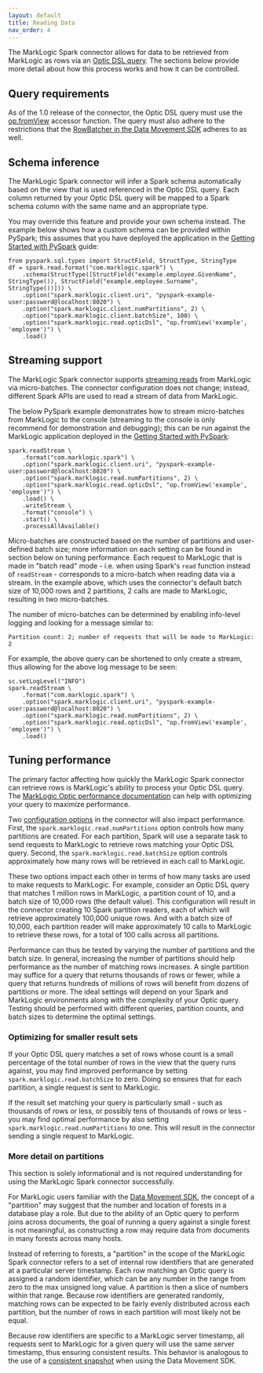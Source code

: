 ```yaml
---
layout: default
title: Reading Data
nav_order: 4
---
```


The MarkLogic Spark connector allows for data to be retrieved from MarkLogic as rows via an 
[Optic DSL query](https://docs.marklogic.com/guide/app-dev/OpticAPI#id_46710). The 
sections below provide more detail about how this process works and how it can be controlled. 

## Query requirements

As of the 1.0 release of the connector, the Optic DSL query must use the 
[op.fromView](https://docs.marklogic.com/op.fromView) accessor function. The query must also adhere to the 
restrictions that the 
[RowBatcher in the Data Movement SDK](https://github.com/marklogic/java-client-api/wiki/Row-Batcher#building-a-plan-for-exporting-the-view)
adheres to as well. 

## Schema inference

The MarkLogic Spark connector will infer a Spark schema automatically based on the view that is used referenced in 
the Optic DSL query. Each column returned by your Optic DSL query will be mapped to a Spark schema column with the 
same name and an appropriate type. 

You may override this feature and provide your own schema instead. The example below shows how a custom schema can 
be provided within PySpark; this assumes that you have deployed the application in the 
[Getting Started with PySpark](getting-started-pyspark.md) guide:

```
from pyspark.sql.types import StructField, StructType, StringType
df = spark.read.format("com.marklogic.spark") \
    .schema(StructType([StructField("example.employee.GivenName", StringType()), StructField("example.employee.Surname", StringType())])) \
    .option("spark.marklogic.client.uri", "pyspark-example-user:password@localhost:8020") \
    .option("spark.marklogic.client.numPartitions", 2) \
    .option("spark.marklogic.client.batchSize", 100) \
    .option("spark.marklogic.read.opticDsl", "op.fromView('example', 'employee')") \
    .load()
```

## Streaming support

The MarkLogic Spark connector supports
[streaming reads](https://spark.apache.org/docs/latest/structured-streaming-programming-guide.html) from MarkLogic
via micro-batches. The connector configuration does not change; instead, different Spark APIs are used to read a 
stream of data from MarkLogic.

The below PySpark example demonstrates how to stream micro-batches from MarkLogic to the console (streaming to the 
console is only recommend for demonstration and debugging); this can be run against the MarkLogic application 
deployed in the [Getting Started with PySpark](getting-started-pyspark.md):

```
spark.readStream \
    .format("com.marklogic.spark") \
    .option("spark.marklogic.client.uri", "pyspark-example-user:password@localhost:8020") \
    .option("spark.marklogic.read.numPartitions", 2) \
    .option("spark.marklogic.read.opticDsl", "op.fromView('example', 'employee')") \
    .load() \
    .writeStream \
    .format("console") \
    .start() \
    .processAllAvailable()
```

Micro-batches are constructed based on the number of partitions and user-defined batch size; more information on each
setting can be found in section below on tuning performance. Each request to MarkLogic that is made in "batch read"
mode - i.e. when using Spark's `read` function instead of `readStream` - corresponds to a micro-batch when reading
data via a stream. In the example above, which uses the connector's default batch size of 10,000 rows and 2 
partitions, 2 calls are made to MarkLogic, resulting in two micro-batches. 

The number of micro-batches can be determined by enabling info-level logging and looking for a message similar to:

    Partition count: 2; number of requests that will be made to MarkLogic: 2

For example, the above query can be shortened to only create a stream, thus allowing for the above log message to be 
seen: 

```
sc.setLogLevel("INFO")
spark.readStream \
    .format("com.marklogic.spark") \
    .option("spark.marklogic.client.uri", "pyspark-example-user:password@localhost:8020") \
    .option("spark.marklogic.read.numPartitions", 2) \
    .option("spark.marklogic.read.opticDsl", "op.fromView('example', 'employee')") \
    .load()
```


## Tuning performance

The primary factor affecting how quickly the MarkLogic Spark connector can retrieve rows is MarkLogic's ability to 
process your Optic DSL query. The 
[MarkLogic Optic performance documentation](https://docs.marklogic.com/guide/app-dev/OpticAPI#id_91398) can help with 
optimizing your query to maximize performance. 

Two [configuration options](configuration.md) in the connector will also impact performance. First, the 
`spark.marklogic.read.numPartitions` option controls how many partitions are created. For each partition, Spark 
will use a separate task to send requests to MarkLogic to retrieve rows matching your Optic DSL query. Second, the 
`spark.marklogic.read.batchSize` option controls approximately how many rows will be retrieved in each call to 
MarkLogic. 

These two options impact each other in terms of how many tasks are used to make requests to MarkLogic. For example, 
consider an Optic DSL query that matches 1 million rows in MarkLogic, a partition count of 10, and a batch size of 
10,000 rows (the default value). This configuration will result in the connector creating 10 Spark partition readers,
each of which will retrieve approximately 100,000 unique rows. And with a batch size of 10,000, each partition 
reader will make approximately 10 calls to MarkLogic to retrieve these rows, for a total of 100 calls across all 
partitions. 

Performance can thus be tested by varying the number of partitions and the batch size. In general, increasing the 
number of partitions should help performance as the number of matching rows increases. A single partition may suffice 
for a query that returns thousands of rows or fewer, while a query that returns hundreds of millions of rows will 
benefit from dozens of partitions or more. The ideal settings will depend on your Spark and MarkLogic environments 
along with the complexity of your Optic query. Testing should be performed with different queries, partition counts, 
and batch sizes to determine the optimal settings.

### Optimizing for smaller result sets

If your Optic DSL query matches a set of rows whose count is a small percentage of the total number of rows in 
the view that the query runs against, you may find improved performance by setting `spark.marklogic.read.batchSize` 
to zero. Doing so ensures that for each partition, a single request is sent to MarkLogic. 

If the result set matching your query is particularly small - such as thousands of rows or less, or possibly tens of 
thousands of rows or less - you may find optimal performance by also setting `spark.marklogic.read.numPartitions` to 
one. This will result in the connector sending a single request to MarkLogic. 

### More detail on partitions

This section is solely informational and is not required understanding for using the MarkLogic Spark connector 
successfully. 

For MarkLogic users familiar with the [Data Movement SDK](https://docs.marklogic.com/guide/java/data-movement), the 
concept of a "partition" may suggest that the number and location of forests in a database play a role. But due to 
the ability of an Optic query to perform joins across documents, the goal of running a query against a single forest 
is not meaningful, as constructing a row may require data from documents in many forests across many hosts. 

Instead of referring to forests, a "partition" in the scope of the MarkLogic Spark connector refers to a set of 
internal row identifiers that are generated at a particular server timestamp. Each row matching an Optic query is 
assigned a random identifier, which can be any number in the range from zero to the max unsigned long value. A 
partition is then a slice of numbers within that range. Because row identifiers are generated randomly, matching rows 
can be expected to be fairly evenly distributed across each partition, but the number of rows in each partition will 
most likely not be equal.  

Because row identifiers are specific to a MarkLogic server timestamp, all requests sent to MarkLogic for a given 
query will use the same server timestamp, thus ensuring consistent results. This behavior is analogous to the use of a 
[consistent snapshot](https://docs.marklogic.com/guide/java/data-movement#id_18227) when using the Data Movement SDK.
